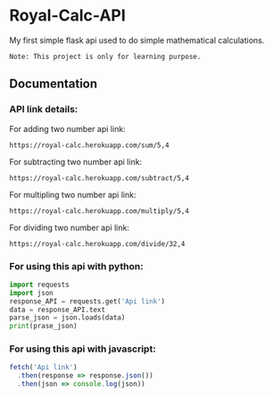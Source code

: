 
# Royal-Calc-API

My first simple flask api used to do simple mathematical calculations.

`Note: This project is only for learning purpose.`


## Documentation

### API link details:

For adding two number api link:
```
https://royal-calc.herokuapp.com/sum/5,4
```
For subtracting two number api link:
```
https://royal-calc.herokuapp.com/subtract/5,4
```
For multipling two number api link:
```
https://royal-calc.herokuapp.com/multiply/5,4
```
For dividing two number api link:
```
https://royal-calc.herokuapp.com/divide/32,4
```

### For using this api with python:

```python
import requests
import json
response_API = requests.get('Api link')
data = response_API.text
parse_json = json.loads(data)
print(prase_json)
```

### For using this api with javascript:

```javascript
fetch('Api link')
  .then(response => response.json())
  .then(json => console.log(json))
```


